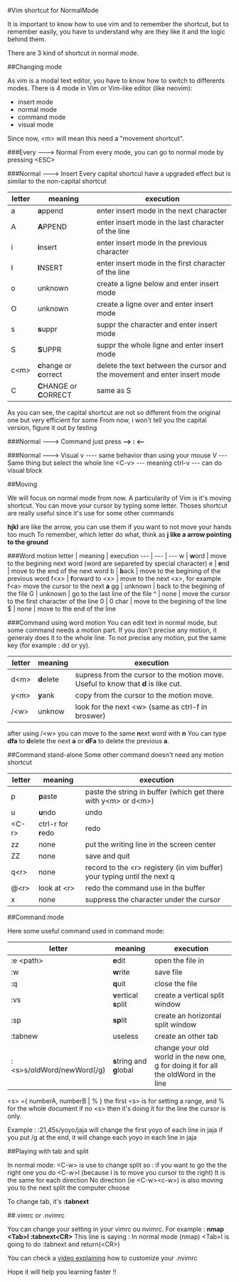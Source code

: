 #Vim shortcut for NormalMode

It is important to know how to use vim and to remember the shortcut, but
to remember easily, you have to understand why are they like it and the logic behind them.

There are 3 kind of shortcut in normal mode.

##Changing mode

As vim is a modal text editor, you have to know how to switch to differents modes.
There is 4 mode in Vim or Vim-like editor (like neovim):
- insert mode
- normal mode
- command mode
- visual mode

Since now, \<m> will mean this need a "movement shortcut".

###Every ---> Normal
From every mode, you can go to normal mode by pressing \<ESC>

###Normal ---> Insert
Every capital shortcul have a upgraded effect but is similar to the non-capital shortcut

letter | meaning | execution
--- | --- | ---
a | **a**ppend | enter insert mode in the next character
A | **A**PPEND | enter insert mode in the last character of the line
i | **i**nsert | enter insert mode in the previous character
I | **I**NSERT | enter insert mode in the first character of the line
o | unknown | create a ligne below and enter insert mode
O | unknown | create a ligne over and enter insert mode
s | **s**uppr | suppr the character and enter insert mode
S | **S**UPPR | suppr the whole ligne and enter insert mode
c\<m> | **c**hange or **c**orrect | delete the text between the cursor and the movement and enter insert mode
C | **C**HANGE or **C**ORRECT | same as S

As you can see, the capital shortcut are not so different from the original one but very efficient for some
From now, i won't tell you the capital version, figure it out by testing

###Normal ---> Command
just press **--> : <--**

###Normal ---> Visual
v ---- same behavior than using your mouse
V --- Same thing but select the whole line
\<C-v> --- meaning ctrl-v --- can do visual block

##Moving

We will focus on normal mode from now. A particularity of Vim is it's moving shortcut.
You can move your cursor by typing some letter. Thoses shortcut are really useful since
it's use for some other commands

**hjkl** are like the arrow, you can use them if you want to not move your hands too much
To remember, which letter do what, think as **j like a arrow pointing to the ground**

###Word motion
letter | meaning | execution
--- | --- | ---
w | **w**ord | move to the begining next word (word are separeted by special character)
e | **e**nd | move to the end of the next word
b | **b**ack | move to the begining of the previous word
f\<x> | **f**orward to \<x> | move to the next \<x>, for example f\<a> move the cursor to the next **a**
gg | unknown | back to the begining of the file
G | unknown | go to the last line of the file
^ | none | move the cursor to the first character of the line
0 | 0 char | move to the begining of the line
$ | none | move to the end of the line

###Command using word motion
You can edit text in normal mode, but some command needs a motion part.
If you don't precise any motion, it generaly does it to the whole line.
To not precise any motion, put the same key (for example : dd or yy).

letter | meaning | execution
--- | --- | ---
d\<m> | **d**elete | supress from the cursor to the motion move. Useful to know that **d** is like cut.
y\<m> | **y**ank | copy from the cursor to the motion move.
/\<w> | unknow | look for the next \<w> (same as ctrl-f in broswer)

after using /\<w> you can move to the same **n**ext word with **n**
You can type **dfa** to **d**elete the next **a** or **dFa** to delete the previous **a**.

##Command stand-alone
Some other command doesn't need any motion shortcut

letter | meaning | execution
--- | --- | ---
p | **p**aste | paste the string in buffer (which get there with y\<m> or d\<m>)
u | **u**ndo | undo
\<C-r> | ctrl-r for **r**edo | redo
zz | none | put the writing line in the screen center
ZZ | none | save and quit
q\<r> | none | record to the \<r> registery (in vim buffer) your typing until the next q
@\<r> | look at \<r> | redo the command use in the <r> buffer
x | none | suppress the character under the cursor


##Command mode

Here some useful command used in command mode:

letter | meaning | execution
--- | --- | ---
:e \<path> | **e**dit | open the file in <path>
:w | **w**rite | save file
:q | **q**uit | close the file
:vs | **v**ertical **s**plit | create a vertical split window
:sp | **sp**lit | create an horizontal split window
:tabnew | useless | create an other tab
:\<s>s/oldWord/newWord(/g) | **s**tring and **g**lobal | change your old world in the new one, g for doing it for all the oldWord in the line

\<s> ={ numberA, numberB | % }
the first \<s> is for setting a range, and % for the whole document
if no \<s> then it's doing it for the line the cursor is only.

Example : :21,45s/yoyo/jaja will change the first yoyo of each line in jaja
if you put /g at the end, it will change each yoyo in each line in jaja

##Playing with tab and split

In normal mode:
\<C-w> is use to change split so :
if you want to go the the right one you do \<C-w>l (because l is to move you cursor to the right)
It is the same for each direction
No direction (ie \<C-w>\<c-w>) is also moving you to the next split the computer choose

To change tab, it's **:tabnext**

##.vimrc or .nvimrc

You can change your setting in your vimrc ou nvimrc.
For example : 
**nmap \<Tab>l :tabnext\<CR>**
This line is saying : In normal mode (nmap) \<Tab>l is going to do :tabnext and return(\<CR>)

You can check a [video explaining](https://www.youtube.com/watch?v=2pqipq-UEwQ&list=UUjQf8LEWmpFODrRztDZfB0w&index=2) how to customize your .nvimrc

Hope it will help you learning faster !!
